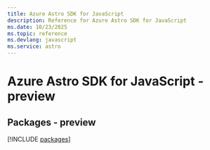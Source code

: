 ```yaml
---
title: Azure Astro SDK for JavaScript
description: Reference for Azure Astro SDK for JavaScript
ms.date: 10/23/2025
ms.topic: reference
ms.devlang: javascript
ms.service: astro
---
```

# Azure Astro SDK for JavaScript - preview
## Packages - preview
[!INCLUDE [packages](astro-index.md)]